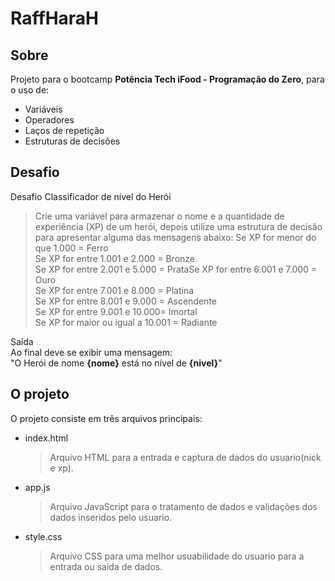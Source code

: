 
# RaffHaraH

## Sobre
Projeto para o bootcamp **Potência Tech iFood - Programação do Zero**, para o uso de:
- Variáveis
- Operadores
- Laços de repetição
- Estruturas de decisões

## Desafio
Desafio Classificador de nível do Herói
>Crie uma variável para armazenar o nome e a quantidade de experiência (XP) de um herói, depois utilize uma estrutura de decisão para apresentar alguma das mensagens abaixo: 
Se XP for menor do que 1.000 = Ferro  
Se XP for entre 1.001 e 2.000 = Bronze  
Se XP for entre 2.001 e 5.000 = PrataSe XP for entre 6.001 e 7.000 = Ouro  
Se XP for entre 7.001 e 8.000 = Platina  
Se XP for entre 8.001 e 9.000 = Ascendente  
Se XP for entre 9.001 e 10.000= Imortal  
Se XP for maior ou igual a 10.001 = Radiante  

Saída  
Ao final deve se exibir uma mensagem:  
"O Herói de nome **{nome}** está no nível de **{nivel}**"

## O projeto
O projeto consiste em três arquivos principais:
- index.html
  >Arquivo HTML para a entrada e captura de dados do usuario(nick e xp).
- app.js
  >Arquivo JavaScript para o tratamento de dados e validações dos dados inseridos pelo usuario.
- style.css
  >Arquivo CSS para uma melhor usuabilidade do usuario para a entrada ou saida de dados.




